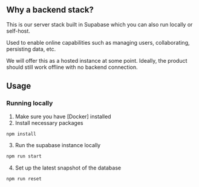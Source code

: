 ## Why a backend stack?

This is our server stack built in Supabase which you can also run locally or self-host.

Used to enable online capabilities such as managing users, collaborating, persisting data, etc.

We will offer this as a hosted instance at some point. Ideally, the product should still work offline with no backend connection.

## Usage

### Running locally

1. Make sure you have [Docker] installed
2. Install necessary packages

```bash
npm install
```

3. Run the supabase instance locally

```bash
npm run start
```

4. Set up the latest snapshot of the database

```bash
npm run reset
```
